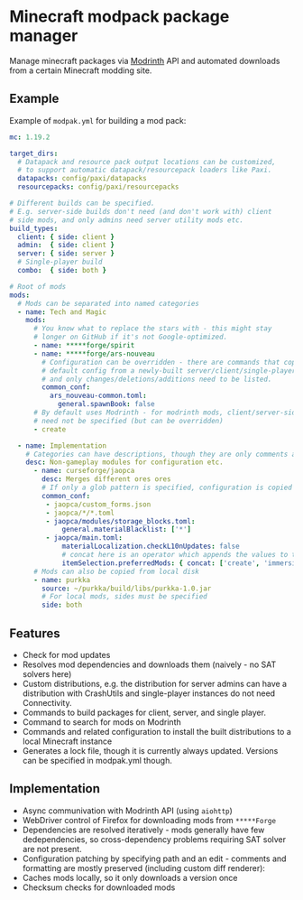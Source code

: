 # Minecraft modpack package manager

Manage minecraft packages via [Modrinth](https://modrinth.com/) API and
automated downloads from a certain Minecraft modding site.

## Example

Example of `modpak.yml` for building a mod pack:

```yml
mc: 1.19.2

target_dirs:
  # Datapack and resource pack output locations can be customized,
  # to support automatic datapack/resourcepack loaders like Paxi.
  datapacks: config/paxi/datapacks
  resourcepacks: config/paxi/resourcepacks

# Different builds can be specified.
# E.g. server-side builds don't need (and don't work with) client
# side mods, and only admins need server utility mods etc.
build_types:
  client: { side: client }
  admin:  { side: client }
  server: { side: server }
  # Single-player build
  combo:  { side: both }

# Root of mods
mods:
  # Mods can be separated into named categories
  - name: Tech and Magic
    mods:
      # You know what to replace the stars with - this might stay
      # longer on GitHub if it's not Google-optimized.
      - name: *****forge/spirit
      - name: *****forge/ars-nouveau
        # Configuration can be overridden - there are commands that copy the
        # default config from a newly-built server/client/single-player instance,'
        # and only changes/deletions/additions need to be listed.
        common_conf:
          ars_nouveau-common.toml:
            general.spawnBook: false
      # By default uses Modrinth - for modrinth mods, client/server-sidedness
      # need not be specified (but can be overridden)
      - create

  - name: Implementation
    # Categories can have descriptions, though they are only comments at this point
    desc: Non-gameplay modules for configuration etc.
      - name: curseforge/jaopca
        desc: Merges different ores ores 
        # If only a glob pattern is specified, configuration is copied rather than edited
        common_conf:
         - jaopca/custom_forms.json
         - jaopca/*/*.toml
         - jaopca/modules/storage_blocks.toml:
             general.materialBlacklist: ['*']
         - jaopca/main.toml:
             materialLocalization.checkL10nUpdates: false
             # concat here is an operator which appends the values to the list in the toml file.
             itemSelection.preferredMods: { concat: ['create', 'immersiveengineering'] }
      # Mods can also be copied from local disk
      - name: purkka
        source: ~/purkka/build/libs/purkka-1.0.jar
        # For local mods, sides must be specified
        side: both
```

## Features

  - Check for mod updates
  - Resolves mod dependencies and downloads them (naively - no SAT solvers here)
  - Custom distributions, e.g. the distribution for server admins can have a
    distribution with CrashUtils and single-player instances do not need Connectivity.
  - Commands to build packages for client, server, and single player.
  - Command to search for mods on Modrinth
  - Commands and related configuration to install the built distributions to a
    local Minecraft instance
  - Generates a lock file, though it is currently always updated. Versions can
    be specified in modpak.yml though.

## Implementation

  - Async communivation with Modrinth API (using `aiohttp`)
  - WebDriver control of Firefox for downloading mods from `*****Forge`
  - Dependencies are resolved iteratively - mods generally have few dedependencies,
    so cross-dependency problems requiring SAT solver are not present.
  - Configuration patching by specifying path and an edit - comments and
    formatting are mostly preserved (including custom diff renderer):
  - Caches mods locally, so it only downloads a version once
  - Checksum checks for downloaded mods
